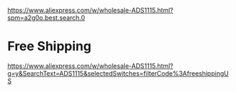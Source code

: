 https://www.aliexpress.com/w/wholesale-ADS1115.html?spm=a2g0o.best.search.0

# Free Shipping
https://www.aliexpress.com/w/wholesale-ADS1115.html?g=y&SearchText=ADS1115&selectedSwitches=filterCode%3AfreeshippingUS
